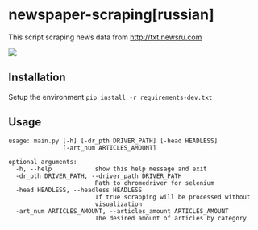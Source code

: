 # newspaper-scraping[russian]
This script scraping news data from http://txt.newsru.com

![](demo.gif)
## Installation

Setup the environment  `pip install -r requirements-dev.txt`

## Usage

```
usage: main.py [-h] [-dr_pth DRIVER_PATH] [-head HEADLESS]
               [-art_num ARTICLES_AMOUNT]

optional arguments:
  -h, --help            show this help message and exit
  -dr_pth DRIVER_PATH, --driver_path DRIVER_PATH
                        Path to chromedriver for selenium
  -head HEADLESS, --headless HEADLESS
                        If true scrapping will be processed without
                        visualization
  -art_num ARTICLES_AMOUNT, --articles_amount ARTICLES_AMOUNT
                        The desired amount of articles by category



```
